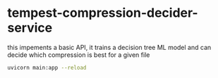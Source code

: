 # tempest-compression-decider-service

this impements a basic API, it trains a decision tree ML model and can decide which compression is best for a given file
  
```bash
uvicorn main:app --reload
```
